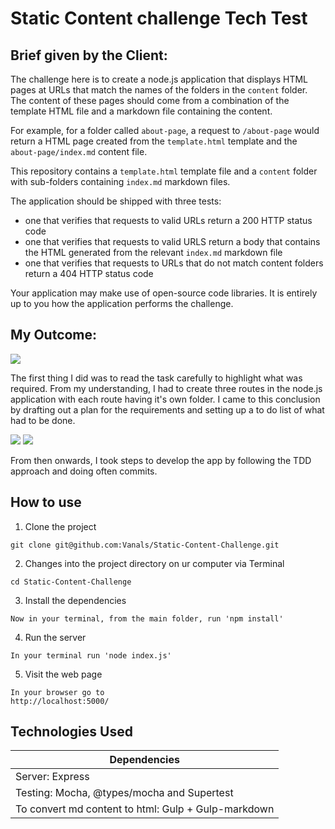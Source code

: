 # Static Content challenge Tech Test

## Brief given by the Client:

The challenge here is to create a node.js application that displays HTML pages at URLs that match the names of the folders in the `content` folder. The content of these pages should come from a combination of the template HTML file and a markdown file containing the content.

For example, for a folder called `about-page`, a request to `/about-page` would return a HTML page created from the `template.html` template and the `about-page/index.md` content file. 

This repository contains a `template.html` template file and a `content` folder with sub-folders containing `index.md` markdown files.

The application should be shipped with three tests:

* one that verifies that requests to valid URLs return a 200 HTTP status code
* one that verifies that requests to valid URLS return a body that contains the HTML generated from the relevant `index.md` markdown file
* one that verifies that requests to URLs that do not match content folders return a 404 HTTP status code

Your application may make use of open-source code libraries. It is entirely up to you how the application performs the challenge.

## My Outcome:

<kbd>![](https://image.ibb.co/hAOQOb/Screen_Shot_2018_01_28_at_12_16_15.png)</kbd>

The first thing I did was to read the task carefully to highlight what was required. From my understanding, I had to create three routes in the node.js application with each route having it's own folder. I came to this conclusion by drafting out a plan for the requirements and setting up a to do list of what had to be done.

![](https://preview.ibb.co/fojh3b/to_do.jpg)
![](https://preview.ibb.co/fgYLpG/PLand_tdd.jpg)

From then onwards, I took steps to develop the app by following the TDD approach and doing often commits.


## How to use
1) Clone the project
```
git clone git@github.com:Vanals/Static-Content-Challenge.git
```
2) Changes into the project directory on ur computer via Terminal
```
cd Static-Content-Challenge
```
3) Install the dependencies
```
Now in your terminal, from the main folder, run 'npm install'
```
4) Run the server
```
In your terminal run 'node index.js'
```
5) Visit the web page
```
In your browser go to
http://localhost:5000/
```

## Technologies Used 

| Dependencies  |
| ------------- |
| Server: Express|
| Testing: Mocha, @types/mocha and Supertest |
| To convert md content to html: Gulp + Gulp-markdown|
